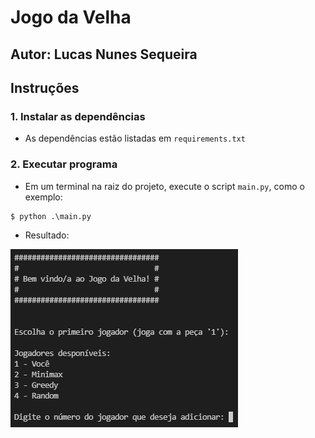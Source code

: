 # Jogo da Velha

## Autor: Lucas Nunes Sequeira

## Instruções

### 1. Instalar as dependências

- As dependências estão listadas em ```requirements.txt```

### 2. Executar programa

- Em um terminal na raiz do projeto, execute o script ```main.py```, como o exemplo:

```
$ python .\main.py
```

- Resultado:

<img src="./src/img/ref.png">